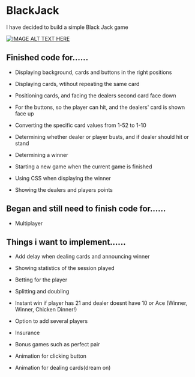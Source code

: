 # BlackJack

I have decided to build a simple Black Jack game

[![IMAGE ALT TEXT HERE](https://img.youtube.com/vi/lcaFItwoGbk/0.jpg)](https://www.youtube.com/watch?v=lcaFItwoGbk)

## Finished code for......

* Displaying background, cards and buttons in the right positions

* Displaying cards, wtihout repeating the same card

* Positioning cards, and facing the dealers second card face down

* For the buttons, so the player can hit, and the dealers' card is shown face up 

* Converting the specific card values from 1-52 to 1-10

* Determining whether dealer or player busts, and if dealer should hit or stand

* Determining a winner

* Starting a new game when the current game is finished

* Using CSS when displaying the winner

* Showing the dealers and players points

## Began and still need to finish code for......

* Multiplayer

## Things i want to implement......

* Add delay when dealing cards and announcing winner

* Showing statistics of the session played 

* Betting for the player

* Splitting and doubling

* Instant win if player has 21 and dealer doesnt have 10 or Ace (Winner, Winner, Chicken Dinner!)

* Option to add several players

* Insurance

* Bonus games such as perfect pair

* Animation for clicking button

* Animation for dealing cards(dream on)
